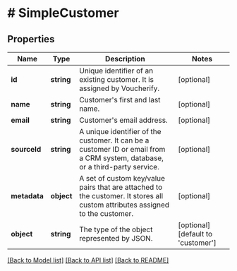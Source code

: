 # # SimpleCustomer

## Properties

Name | Type | Description | Notes
------------ | ------------- | ------------- | -------------
**id** | **string** | Unique identifier of an existing customer. It is assigned by Voucherify. | [optional]
**name** | **string** | Customer&#39;s first and last name. | [optional]
**email** | **string** | Customer&#39;s email address. | [optional]
**sourceId** | **string** | A unique identifier of the customer. It can be a customer ID or email from a CRM system, database, or a third-party service. | [optional]
**metadata** | **object** | A set of custom key/value pairs that are attached to the customer. It stores all custom attributes assigned to the customer. | [optional]
**object** | **string** | The type of the object represented by JSON. | [optional] [default to 'customer']

[[Back to Model list]](../../README.md#models) [[Back to API list]](../../README.md#endpoints) [[Back to README]](../../README.md)

